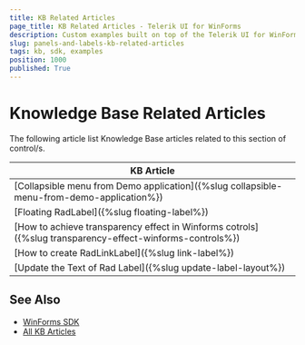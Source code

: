 ```yaml
---
title: KB Related Articles
page_title: KB Related Articles - Telerik UI for WinForms
description: Custom examples built on top of the Telerik UI for WinForms control.
slug: panels-and-labels-kb-related-articles
tags: kb, sdk, examples
position: 1000
published: True
---
```


# Knowledge Base Related Articles

The following article list Knowledge Base articles related to this section of control/s.
<!--KB Articles Table-->

|KB Article|
|----|
|[Collapsible menu from Demo application]({%slug collapsible-menu-from-demo-application%})|
|[Floating RadLabel]({%slug floating-label%})|
|[How to achieve transparency effect in Winforms cotrols]({%slug transparency-effect-winforms-controls%})|
|[How to create RadLinkLabel]({%slug link-label%})|
|[Update the Text of Rad Label]({%slug update-label-layout%})|

## See Also

* [WinForms SDK](https://github.com/telerik/winforms-sdk)
* [All KB Articles](https://docs.telerik.com/devtools/winforms/knowledge-base)
